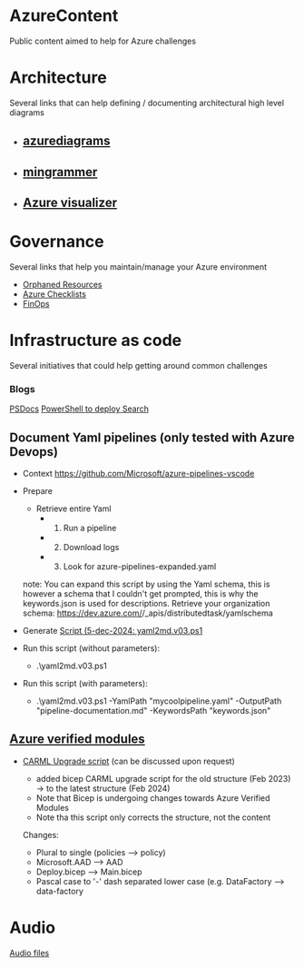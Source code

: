 # AzureContent
Public content aimed to help for Azure challenges

# Architecture
Several links that can help defining / documenting architectural high level diagrams
- ## [azurediagrams](https://azurediagrams.com/)
- ## [mingrammer](https://github.com/mingrammer/diagrams)
- ## [Azure visualizer](https://dev.to/prateeksingh/azure-visualizer-automated-diagrams-using-powershell-1m95)

# Governance
Several links that help you maintain/manage your Azure environment  
- [Orphaned Resources](https://github.com/dolevshor/azure-orphan-resources)
- [Azure Checklists](https://github.com/Azure/review-checklists)
- [FinOps](https://learn.microsoft.com/en-us/cloud-computing/finops/toolkit/finops-toolkit-overview)


# Infrastructure as code
Several initiatives that could help getting around common challenges

### Blogs
[PSDocs](https://www.linkedin.com/pulse/documenting-bicep-psdocs-psbicep-sander-nefs-azure-integration--pznhe/)
[PowerShell to deploy Search](https://www.linkedin.com/pulse/deploying-azure-ai-search-artefacts-index-indexer-sander-usioe/?trackingId=WsQ5kz1PTxGqMmVXytwonw%3D%3D)


## Document Yaml pipelines (only tested with Azure Devops)

- Context
https://github.com/Microsoft/azure-pipelines-vscode

- Prepare

  - Retrieve entire Yaml
    - 1. Run a pipeline
    - 2. Download logs
    - 3. Look for azure-pipelines-expanded.yaml
         
  note: You can expand this script by using the Yaml schema, this is however a schema that I couldn't get prompted, this is why the keywords.json is used for descriptions. 
  Retrieve your organization schema: https://dev.azure.com/<YOURORG>/_apis/distributedtask/yamlschema

- Generate
[Script (5-dec-2024: yaml2md.v03.ps1](https://github.com/snefs/Azure/blob/main/Yaml)

- Run this script (without parameters):
  - .\yaml2md.v03.ps1

- Run this script (with parameters):
  - .\yaml2md.v03.ps1 -YamlPath "mycoolpipeline.yaml" -OutputPath "pipeline-documentation.md" -KeywordsPath "keywords.json"


## [Azure verified modules](https://azure.github.io/Azure-Verified-Modules/)

- [CARML Upgrade script](https://github.com/snefs/Azure/blob/main/Bicep/CARMLUPgrade.ps1) (can be discussed upon request)
  - added bicep CARML upgrade script for the old structure (Feb 2023) -> to the latest structure (Feb 2024)
  - Note that Bicep is undergoing changes towards Azure Verified Modules
  - Note tha this script only corrects the structure, not the content
  
  Changes:
  - Plural to single (policies --> policy)
  - Microsoft.AAD --> AAD
  - Deploy.bicep --> Main.bicep
  - Pascal case to '-' dash separated lower case (e.g. DataFactory --> data-factory


# Audio

[Audio files](./Audio/Audiofiles.md)

